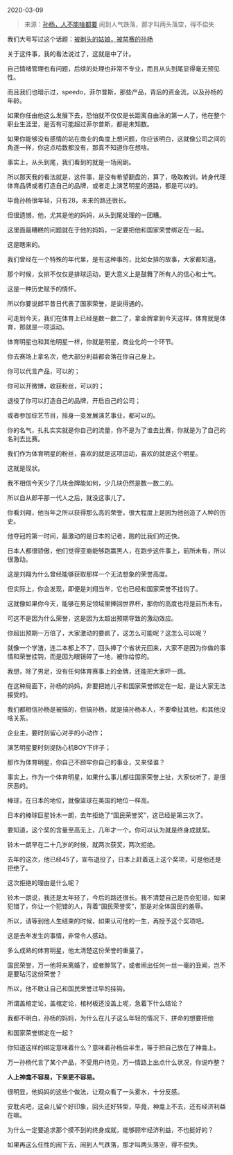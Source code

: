 2020-03-09

> 来源：[孙杨，人不能啥都要](http://mp.weixin.qq.com/s?__biz=MzU3NDc5Nzc0NQ==&mid=2247486862&idx=2&sn=e8e5cd9ab15fb0a13cec8795afb21ff2&chksm=fd2daf50ca5a2646b246d482c4d176fd6a52c3dacc151b2a7caeada1bcb8e409a1429ac72bc9&scene=27#wechat_redirect)
> 闹到人气跌落，那才叫两头落空，得不偿失

我们大号写过这个话题：[被剃头的姑娘，被禁赛的孙杨](https://mp.weixin.qq.com/s?__biz=MzU0MjYwNDU2Mw==&mid=2247488489&idx=2&sn=284980b5479dce8d8ca86ce5962b3d00&chksm=fb197f95cc6ef68343bec62c5396f414062f6169bb9d764ecc09d9cf48855937b0d4dda77665&token=1182630745&lang=zh_CN&scene=21#wechat_redirect)

  

关于这件事，我的看法说过了，这就是中了计。

  

自己情绪管理也有问题，后续的处理也非常不专业，而且从头到尾显得毫无预见性。

  

而且我们也暗示过，speedo，菲尔普斯，那些产品，背后的资金流，以及孙杨的年龄。

  

如果你任由他这么发展下去，恐怕就不仅仅是长距离自由泳的第一人了，他在整个职业生涯里，是否有可能超过菲尔普斯，都是未知数。

  

如果你能够没有感情的站在商业的角度上想问题，你应该明白，这就像公司之间的角逐一样，你这点哈数都没有，那真不知道你在想啥。

  

事实上，从头到尾，我们看到的就是一场闹剧。

  

所以那天我的看法就是，这件事，是没有希望翻盘的，算了，吸取教训，转身代理体育品牌或者打造自己的品牌，或者走上演艺明星的道路，都是可以的。

  

毕竟孙杨很年轻，只有28，未来的路还很长。

  

但很遗憾，他，尤其是他的妈妈，从头到尾处理的一团糟。

  

这里面最糟糕的问题就在于他的妈妈，一定要把他和国家荣誉绑定在一起。

  

这是瞎来的。

  

我们曾经在一个特殊的年代里，是有这种事的，比如女排的故事，大家都知道。

  

那个时候，女排不仅仅是排球运动，更大意义上是鼓舞了所有人的信心和士气。

  

这是一种历史赋予的情怀。

  

所以你要说郎平昔日代表了国家荣誉，是说得通的。

  

可走到今天，我们在体育上已经是数一数二了，拿金牌拿到今天这样，体育就是体育，那就是一项运动。

  

体育明星也和其他明星一样，你就是明星，商业化的一个环节。

  

你去赛场上拿名次，绝大部分利益都会落在你自己身上。

  

你可以代言产品，可以的；

你可以开微博，收获粉丝，可以的；

退役了你可以打造自己的品牌，开启自己的公司；

或者参加综艺节目，摇身一变发展演艺事业，都可以的。

  

你的名气，扎扎实实就是你自己的流量，你不是为了谁去比赛，你就是为了自己的名利去比赛。

  

我们作为体育明星的粉丝，喜欢的就是这项运动，喜欢的就是这个明星。

  

这就是现状。

  

我不相信今天少了几块金牌能如何，少几块仍然是数一数二的。

  

所以自从郎平那一代人之后，就没这事儿了。

  

你看刘翔，他当年之所以获得那么高的荣誉，很大程度上是因为他创造了人种的历史。

  

他夺冠的第一时间，最激动的是日本的记者，跑的比我们的还快。

  

日本人都很骄傲，他们觉得亚裔能够跑赢黑人，在跑步这件事上，前所未有，所以很激动。

  

这是刘翔为什么曾经能够获取那样一个无法想象的荣誉高度。

  

但实际上，你会发现，即便是刘翔当年，它也已经和国家荣誉不挂钩了。

  

这就像如果你今天，能够在男足领域里捧回世界杯，那你的高度也将是前所未有。

  

可这不是因为什么荣誉，这是因为太超出预期导致的激动效应。

  

你超出预期一万倍了，大家激动的要疯了，这怎么可能呢？这怎么可以呢？

  

就像一个学渣，连二本都上不了，回头捧了个省状元回来，大家不是因为你做的事情和荣誉挂钩，而是因为眼镜碎了一地，被你给惊的。

  

我想，除了男足，没有任何体育赛事上的金牌，还能把大家吓一跳。

  

在这种局面下，孙杨的妈妈，非要把她儿子和国家荣誉绑定在一起，是让大家无法接受的。

  

我们都相信孙杨是被搞的，但搞孙杨，就是搞孙杨本人，不要牵扯其他，和其他没啥关系。

  

企业主，要时刻留心对手的小动作；

演艺明星要时刻提防心机BOY下绊子；

那作为体育明星，你自己不顾牢你自己的事业，又来怪谁？

  

事实上，作为一个体育明星，如果什么事儿都往国家荣誉上扯，大家伙听了，是很厌恶的。

  

棒球，在日本的地位，就像篮球在美国的地位一样高。

  

日本的棒球巨星铃木一朗，去年拒绝了“国民荣誉奖”，这已经是第三次了。

  

要知道，这个奖的含量至高无上，几年才一个。你可以认为就是终身成就奖。

  

铃木一朗早在二十几岁的时候，就两次获奖，两次拒绝。

  

去年的这次，他已经45了，宣布退役了，日本上赶着送上这个奖项，可是他还是拒绝了。

  

这次拒绝的理由是什么呢？

  

铃木一朗说，我还是太年轻了，今后的路还很长。我不清楚自己是否会犯错，如果犯错了，你让一个犯错的人，背着“国民荣誉奖”，那是对全体国民的羞辱。

  

所以，请等到他人生结束的时候，如果认可他的一生，再授予这个奖项吧。

  

这是去年发生的事情，非常令人感动。

  

多么成熟的体育明星，他太清楚这份荣誉的重量了。

  

国民荣誉，万一他将来离婚了，或者醉驾了，或者闹出任何一丝一毫的丑闻，岂不是要玷污这份荣誉？

  

所以，他不敢让自己和国民荣誉过早的挂钩。

  

所谓盖棺定论，盖棺定论，棺材板还没盖上呢，急着下什么结论？

  

我都不明白，孙杨的妈妈，为什么在儿子这么年轻的情况下，拼命的想要把他  

和国家荣誉绑定在一起？

  

你知道这样的绑定意味着什么？意味着孙杨后半生，等于把自己放在了神龛上。

  

万一孙杨代言了某个产品，不受用户待见，万一情路上出点什么状况，你说咋整？

  

 **人上神龛不容易，下来更不容易。**

  

很明显，他妈妈的这些个做法，让观众看了一头雾水，十分反感。

  

安耽点吧，这会儿留个好印象，回头还好转型，毕竟，神龛上不去，还有经济利益在嘛。

  

为什么一定要追求那个摸不到的终身成就，能够顾牢经济利益，不也挺好的？

  

如果再这么任性的闹下去，闹到人气跌落，那才叫两头落空，得不偿失。

